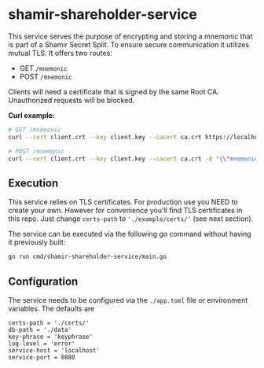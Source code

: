 # shamir-shareholder-service
This service serves the purpose of encrypting and storing a mnemonic that is part of a Shamir Secret Split. To ensure secure communication it utilizes mutual TLS. It offers two routes:

- GET `/mnemonic`
- POST `/mnemonic`

Clients will need a certificate that is signed by the same Root CA. Unauthorized requests will be blocked.

**Curl example:**
```bash
# GET /mnemonic
curl --cert client.crt --key client.key --cacert ca.crt https://localhost:8080/mnemonic

# POST /mnemonic
curl --cert client.crt --key client.key --cacert ca.crt -d "{\"mnemonic\":\"mnemonic phrase\"}" https://localhost:8080/mnemonic
```

## Execution

This service relies on TLS certificates.
For production use you NEED to create your own.
However for convenience you'll find TLS certificates in this repo.
Just change `certs-path` to `'./example/certs/'` (see next section).

The service can be executed via the following go command without having it previously built:
```bash
go run cmd/shamir-shareholder-service/main.go
```

## Configuration
The service needs to be configured via the ```./app.toml``` file or environment variables. The defaults are
```
certs-path = './certs/'
db-path = './data'
key-phrase = 'keyphrase'
log-level = 'error'
service-host = 'localhost'
service-port = 8080
```
